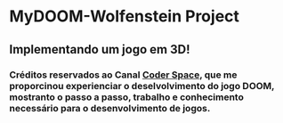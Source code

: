# MyDOOM-Wolfenstein Project

## Implementando um jogo em 3D!

### Créditos reservados ao Canal [Coder Space](https://www.youtube.com/@CoderSpaceChannel), que me proporcinou experienciar o deselvolvimento do jogo DOOM, mostranto o passo a passo, trabalho e conhecimento necessário para o desenvolvimento de jogos.
